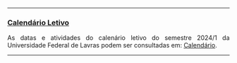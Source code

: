 * * *
### [Calendário Letivo](#)

<p align="justify">
As datas e atividades do calenário letivo do semestre 2024/1 da Universidade Federal de Lavras podem ser consultadas em: <a href="https://prograd.ufla.br/component/content/article/2-uncategorised/1218-calendario-letivo-2024-1-campi-sede-e-paraiso-unificado-cursos-presenciais" target="_blank" class="botao">Calendário</a>.
</p> 

* * *

